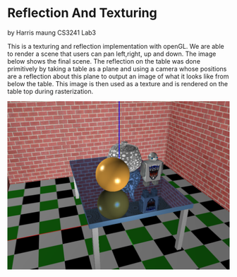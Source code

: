 # Reflection And Texturing
by Harris maung
CS3241 Lab3

This is a texturing and reflection implementation with openGL. We are able to render a scene that users can pan left,right, up and down.
The image below shows the final scene. The reflection on the table was done primitively by taking a table as a plane and using a camera whose positions are a reflection
about this plane to output an image of what it looks like from below the table. This image is then used as a texture and is rendered on the table top during rasterization.

![RayTracing](https://github.com/sixletters/ReflectionAndTexturing/blob/master/out.png?raw=true)
